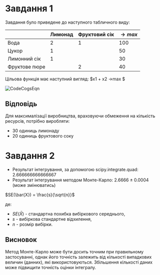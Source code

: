 # Завдання 1
Завдання було приведене до наступного табличного виду:

|                | Лимонад   | Фруктовий сік | $→max$ |
|----------------|-----------|---------------|---------------------|
| Вода           | 2         | 1             | 100                 |
| Цукор          | 1         |               | 50                  |
| Лимонний сік   | 1         |               | 30                  |
| Фруктове пюре  |           | 2             | 40                  |

Цільова функція має наступний вигляд:
$x1 + x2 →max $ 

![CodeCogsEqn](https://github.com/IIchukissII/goit-algo-hw-10/assets/133657307/ae2d6a68-bad8-4ddb-97c7-e2171ef9b10c)



## Відповідь
Для максималізації виробництва, враховуючи обмеження на кількість ресурсів, потрібно виробляти:
- 30 одиниць лимонаду
- 20 одиниць фруктового соку

# Завдання 2

- Результат інтегрування, за допомогою scipy.integrate.quad: 2.666666666666667
- Результат інтегрування методом Монте-Карло: 2.6666 ± 0.0004 (може змінюватись)

$SE(\bar{X}) = \frac{s}{\sqrt{n}}$

де:
- $SE(\bar{X})$ - стандартна похибка вибіркового середнього,
- $s$ - вибіркова стандартне відхилення,
- $n$ - розмір вибірки.

## Висновок
Метод Монте-Карло може бути досить точним при правильному застосуванні, однак його точність залежить від кількості випадкових величин (данних), які використовуються. Збільшення кількості даних може підвищити точність оцінки інтегралу.
